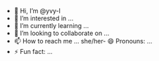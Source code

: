 - 👋 Hi, I’m @yvy-l
- 👀 I’m interested in ...
- 🌱 I’m currently learning ...
- 💞️ I’m looking to collaborate on ...
- 📫 How to reach me ...
she/her- 😄 Pronouns: ...
- ⚡ Fun fact: ...

<!---
yvy-l/yvy-l is a ✨ special ✨ repository because its `README.md` (this file) appears on your GitHub profile.
You can click the Preview link to take a look at your changes.
--->
